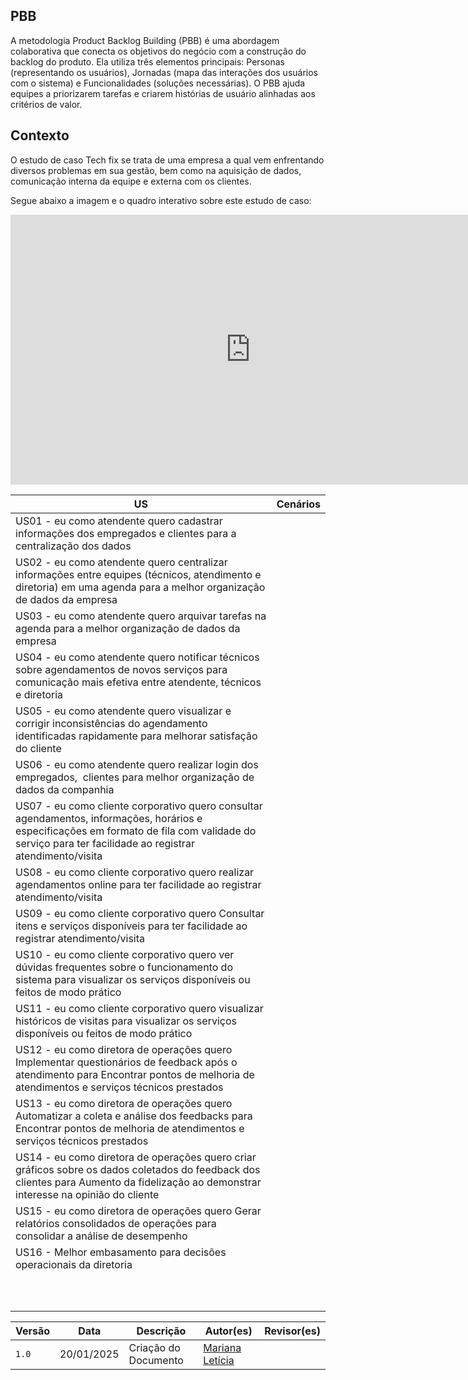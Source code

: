 ## PBB
A metodologia Product Backlog Building (PBB) é uma abordagem colaborativa que conecta os objetivos do negócio com a construção do backlog do produto. Ela utiliza três elementos principais: Personas (representando os usuários), Jornadas (mapa das interações dos usuários com o sistema) e Funcionalidades (soluções necessárias). O PBB ajuda equipes a priorizarem tarefas e criarem histórias de usuário alinhadas aos critérios de valor. 

## Contexto
O estudo de caso Tech fix se trata de uma empresa a qual vem enfrentando diversos problemas em sua gestão, bem como na aquisição de dados, comunicação interna da equipe e externa com os clientes.

Segue abaixo a imagem e o quadro interativo sobre este estudo de caso:

<iframe width="768" height="432" src="https://miro.com/app/live-embed/uXjVLwWycj4=/?moveToViewport=-20458,-8650,53084,18273&embedId=842056180046" frameborder="0" scrolling="no" allow="fullscreen; clipboard-read; clipboard-write" allowfullscreen></iframe>


|  US  |  Cenários   |
| -- | -- |
|  US01 - eu como atendente quero cadastrar informações dos empregados e clientes para a centralização dos dados |   |
|US02 - eu como atendente quero  centralizar informações entre equipes (técnicos, atendimento e diretoria) em uma agenda para a melhor organização de dados da empresa | |
|US03 - eu como atendente quero  arquivar tarefas na agenda para a melhor organização de dados da empresa | |
|US04 - eu como atendente quero  notificar técnicos sobre agendamentos de novos serviços para comunicação mais efetiva entre atendente, técnicos e diretoria | |
| US05 - eu como atendente quero  visualizar e corrigir inconsistências do agendamento identificadas rapidamente para melhorar satisfação do cliente| |
|US06 - eu como atendente quero  realizar login dos empregados,  clientes para melhor organização de dados da companhia | |
| US07 - eu como cliente corporativo quero  consultar agendamentos, informações, horários e especificações em formato de fila com validade do serviço para ter facilidade ao registrar atendimento/visita| |
| US08 - eu como cliente corporativo quero  realizar agendamentos online para ter facilidade ao registrar atendimento/visita| |
|US09 - eu como cliente corporativo quero  Consultar itens e serviços disponíveis para ter facilidade ao registrar atendimento/visita | |
|US10 - eu como cliente corporativo quero  ver dúvidas frequentes sobre o funcionamento do sistema para visualizar os serviços disponíveis ou feitos de modo prático | |
|US11 - eu como cliente corporativo quero  visualizar históricos de visitas para visualizar os serviços disponíveis ou feitos de modo prático | |
|US12 - eu como diretora de operações quero  Implementar questionários de feedback após o atendimento para Encontrar pontos de melhoria de atendimentos e serviços técnicos prestados | |
| US13 - eu como diretora de operações quero  Automatizar a coleta e análise dos feedbacks para Encontrar pontos de melhoria de atendimentos e serviços técnicos prestados| |
| US14 - eu como diretora de operações quero  criar gráficos sobre os dados coletados do feedback dos clientes para Aumento da fidelização ao demonstrar interesse na opinião do cliente | |
| US15 - eu como diretora de operações quero  Gerar relatórios consolidados de operações para consolidar a análise de desempenho| |
| US16 - Melhor embasamento para decisões operacionais da diretoria | |
| | |
| | |
| | |
| | |
| | |
| | |
| | |
| | |
| | |
| | |






| Versão | Data | Descrição | Autor(es) | Revisor(es) |
| ---| ---| ---| ---| --- |
| `1.0` | 20/01/2025 | Criação do Documento | [Mariana Letícia](https://github.com/Marianannn)| |